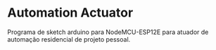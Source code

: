 # Automation Actuator

Programa de sketch arduino para NodeMCU-ESP12E para atuador de automação residencial de projeto pessoal.